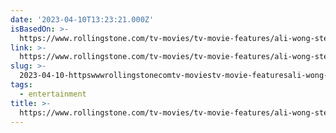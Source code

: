 ```yaml
---
date: '2023-04-10T13:23:21.000Z'
isBasedOn: >-
  https://www.rollingstone.com/tv-movies/tv-movie-features/ali-wong-steven-yeun-road-rage-beef-interview-1234696998/
link: >-
  https://www.rollingstone.com/tv-movies/tv-movie-features/ali-wong-steven-yeun-road-rage-beef-interview-1234696998/
slug: >-
  2023-04-10-httpswwwrollingstonecomtv-moviestv-movie-featuresali-wong-steven-yeun-road-rage-beef-interview-1234696998
tags:
  - entertainment
title: >-
  https://www.rollingstone.com/tv-movies/tv-movie-features/ali-wong-steven-yeun-road-rage-beef-interview-1234696998/
---
```


